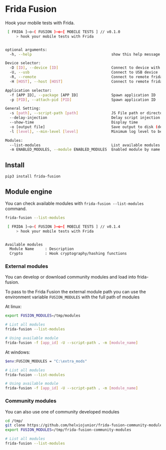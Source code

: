 # Frida Fusion 

Hook your mobile tests with Frida.

```bash
 [ FRIDA ]—o—( FUSION )—o—[ MOBILE TESTS ] // v0.1.0
     > hook your mobile tests with Frida


optional arguments:
  -h, --help                                    show this help message and exit

Device selector:
  -D [ID], --device [ID]                        Connect to device with the given ID
  -U, --usb                                     Connect to USB device
  -R, --remote                                  Connect to remote frida-server
  -H [HOST], --host [HOST]                      Connect to remote frida-server on HOS

Application selector:
  -f [APP ID], --package [APP ID]               Spawn application ID
  -p [PID], --attach-pid [PID]                  Spawn application ID

General Setting:
  -s [path], --script-path [path]               JS File path or directory with Frida script
  --delay-injection                             Delay script injection
  --show-time                                   Display time
  -o [output file]                              Save output to disk (default: none)
  -l [level], --min-level [level]               Minimum log level to be displayed (V,D,I,W,E,F) (default: I)

Modules:
  --list-modules                                List available modules
  -m ENABLED_MODULES, --module ENABLED_MODULES  Enabled module by name. You can specify multiple values repeating the flag.
```

## Install

```
pip3 install frida-fusion
```

## Module engine

You can check available modules with `frida-fusion --list-modules` command.

```bash
frida-fusion --list-modules

 [ FRIDA ]—o—( FUSION )—o—[ MOBILE TESTS ] // v0.1.4
     > hook your mobile tests with Frida


Available modules
  Module Name     : Description
  Crypto          : Hook cryptography/hashing functions
```

### External modules

You can develop or download community modules and load into frida-fusion.

To pass to the Frida Fusion the external module path you can use the environment variable `FUSION_MODULES` with the full path of modules

At linux:

```bash
export FUSION_MODULES=/tmp/modules

# List all modules
frida-fusion --list-modules

# Using available module
frida-fusion -f [app_id] -U --script-path . -m [module_name]
```

At windows:

```bash
$env:FUSION_MODULES = "C:\extra_mods"

# List all modules
frida-fusion --list-modules

# Using available module
frida-fusion -f [app_id] -U --script-path . -m [module_name]
```

### Community modules

You can also use one of community developed modules

```bash
cd /tmp/
git clone https://github.com/helviojunior/frida-fusion-community-modules
export FUSION_MODULES=/tmp/frida-fusion-community-modules

# List all modules
frida-fusion --list-modules
```
